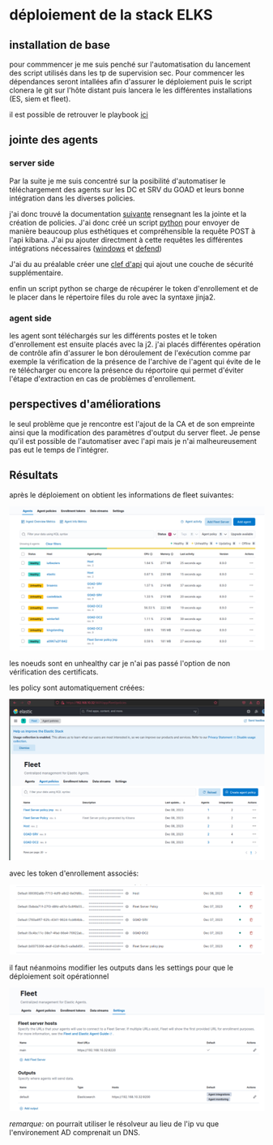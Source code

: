# déploiement de la stack ELKS

## installation de base

pour commmencer je me suis penché sur l'automatisation du lancement des script utilisés dans les tp de supervision sec. Pour commencer les dépendances seront intallées afin d'assurer le déploiement puis le script clonera le git sur l'hôte distant puis lancera le les différentes installations (ES, siem et fleet).

il est possible de retrouver le playbook [ici](../playbooks/elastic-deploy.yml)

## jointe des agents

### server side

Par la suite je me suis concentré sur la posibilité d'automatiser le téléchargement des agents sur les DC et SRV du GOAD et leurs bonne intégration dans les diverses policies.

j'ai donc trouvé la documentation [suivante](https://www.elastic.co/guide/en/fleet/current/fleet-enrollment-tokens.html) rensegnant les la jointe et la création de policies. J'ai donc créé un script [python](../roles/elastic-server/files/create_dc_policy) pour envoyer de manière beaucoup plus esthétiques et compréhensible la requête POST à l'api kibana. J'ai pu ajouter directment à cette requêtes les différentes intégrations nécessaires ([windows](https://docs.elastic.co/en/integrations/windows) et [defend](https://docs.elastic.co/en/integrations/windows))

J'ai du au préalable créer une [clef d'api](https://www.elastic.co/guide/en/elasticsearch/reference/current/security-api-create-api-key.html) qui ajout une couche de sécurité supplémentaire.

enfin un script python se charge de récupérer le token d'enrollement et de le placer dans le répertoire files du role avec la syntaxe jinja2. 

### agent side

les agent sont téléchargés sur les différents postes et le token d'enrollement est ensuite placés avec la j2. j'ai placés différentes opération de contrôle afin d'assurer le bon déroulement de l'exécution comme par exemple la vérification de la présence de l'archive de l'agent qui évite de le re télécharger ou encore la présence du réportoire qui permet d'éviter l'étape d'extraction en cas de problèmes d'enrollement.

## perspectives d'améliorations

le seul problème que je rencontre est l'ajout de la CA et de son empreinte ainsi que la modification des paramètres d'output du server fleet. Je pense qu'il est possible de l'automatiser avec l'api mais je n'ai malheureusement pas eut le temps de l'intégrer.


## Résultats

après le déploiement on obtient les informations de fleet suivantes:


![fleet arpès le lancement des scripts](./screen_elastic/elastic_fleet.png)

les noeuds sont en unhealthy car je n'ai pas passé l'option de non vérification des certificats.

les policy sont automatiquement créées:

![policies fleet](./screen_elastic/fleet_deploy.png)

avec les token d'enrollement associés:

![token fleet](./screen_elastic/token_created.png)

il faut néanmoins modifier les outputs dans les settings pour que le déploiement soit opérationnel

![settings fleet](./screen_elastic/info_on_fleet.png)

*remarque:* on pourrait utiliser le résolveur au lieu de l'ip vu que l'environement AD comprenait un DNS.